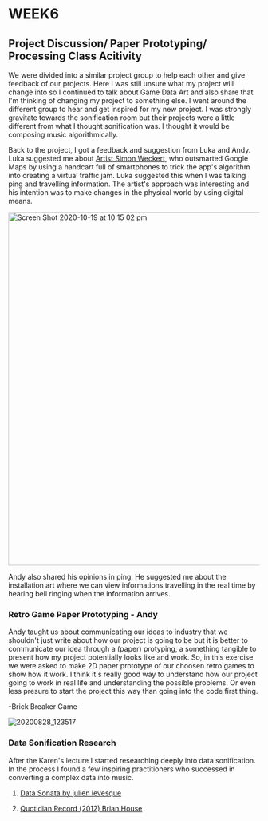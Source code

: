 # WEEK6
## Project Discussion/ Paper Prototyping/ Processing Class Acitivity

We were divided into a similar project group to help each other and give feedback of our projects. Here I was still unsure what my project will change into so I continued to talk about Game Data Art and also share that I'm thinking of changing my project to something else. I went around the different group to hear and get inspired for my new project. I was strongly gravitate towards the sonification room but their projects were a little different from what I thought sonification was. I thought it would be composing music algorithmically.

Back to the project, I got a feedback and suggestion from Luka and Andy. Luka suggested me about [Artist Simon Weckert](http://simonweckert.com/googlemapshacks.html), who outsmarted Google Maps by using a handcart full of smartphones to trick the app's algorithm into creating a virtual traffic jam. Luka suggested this when I was talking ping and travelling information. The artist's approach was interesting and his intention was to make changes in the physical world by using digital means.

<img width="707" alt="Screen Shot 2020-10-19 at 10 15 02 pm" src="https://user-images.githubusercontent.com/68723268/96443588-961f7c80-1258-11eb-8cd6-b59990b7609f.png">

Andy also shared his opinions in ping. He suggested me about the installation art where we can view informations travelling in the real time by hearing bell ringing when the information arrives.

### Retro Game Paper Prototyping - Andy

Andy taught us about communicating our ideas to industry that we shouldn't just write about how our project is going to be but it is better to communicate our idea through a (paper) protyping, a something tangible to present how my project potentially looks like and work.
So, in this exercise we were asked to make 2D paper prototype of our choosen retro games to show how it work. I think it's really good way to understand how our project going to work in real life and understanding the possible problems. Or even less presure to start the project this way than going into the code first thing.

-Brick Breaker Game-

![20200828_123517](https://user-images.githubusercontent.com/68723268/96445546-cd435d00-125b-11eb-89ff-d25491cea73e.gif)

### Data Sonification Research

After the Karen's lecture I started researching deeply into data sonification. In the process I found a few inspiring practitioners who successed in converting a complex data into music.

1. [Data Sonata by julien levesque](http://www.julienlevesque.net/Data_Sonata/index-en.html)


2. [Quotidian Record (2012) Brian House](https://brianhouse.net/works/quotidian_record/)
